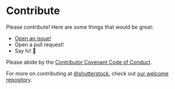 # Contribute

Please contribute! Here are some things that would be great:
- [Open an issue!](https://github.com/shutterstock/perl-db-transaction/issues/new)
- Open a pull request!
- Say hi! :wave:

Please abide by the [Contributor Covenant Code of Conduct](CODE_OF_CONDUCT.md).

For more on contributing at [@shutterstock](https://github.com/shutterstock), check out [our welcome repository](https://github.com/shutterstock/welcome).
